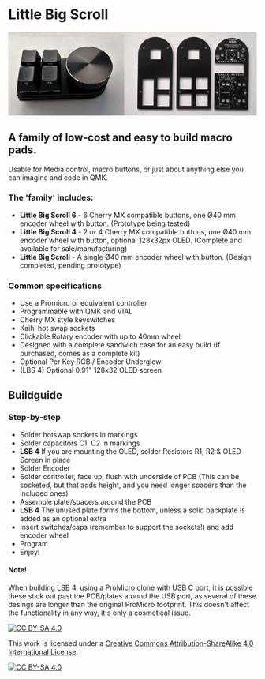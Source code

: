 # Little Big Scroll

![Image](https://github.com/TweetyDaBird/Little-Big-Scroll/blob/7a4c3165677afa018ba42a5ced82e3b60955e680/Images/1.jpg)

## A family of low-cost and easy to build macro pads. 
Usable for Media control, macro buttons, or just about anything else you can imagine and code in QMK.

### The 'family' includes:
- **Little Big Scroll 6** - 6 Cherry MX compatible buttons, one Ø40 mm encoder wheel with button. (Prototype being tested)
- **Little Big Scroll 4** - 2 or 4 Cherry MX compatible buttons, one Ø40 mm encoder wheel with button, optional 128x32px OLED. (Complete and available for sale/manufacturing)
- **Little Big Scroll** - A single Ø40 mm encoder wheel with button. (Design completed, pending prototype)

### Common specifications
- Use a Promicro or equivalent controller
- Programmable with QMK and VIAL
- Cherry MX style keyswitches
- Kaihl hot swap sockets
- Clickable Rotary encoder with up to 40mm wheel
- Designed with a complete sandwich case for an easy build (If purchased, comes as a complete kit)
- Optional Per Key RGB / Encoder Underglow
- (LBS 4) Optional 0.91" 128x32 OLED screen

## Buildguide

### Step-by-step
- Solder hotswap sockets in markings
- Solder capacitors C1, C2 in markings
- **LSB 4** If you are mounting the OLED, solder Resistors R1, R2 & OLED Screen in place
- Solder Encoder
- Solder controller, face up, flush with underside of PCB (This can be socketed, but that adds height, and you need longer spacers than the included ones)
- Assemble plate/spacers around the PCB
- **LSB 4** The unused plate forms the bottom, unless a solid backplate is added as an optional extra
- Insert switches/caps (remember to support the sockets!) and add encoder wheel
- Program
- Enjoy!

#### Note! 
When building LSB 4, using a ProMicro clone with USB C port, it is possible these stick out past the PCB/plates around the USB port, as several of these desings are longer than the original ProMicro footprint. This doesn't affect the functionality in any way, it's only a cosmetical issue.

[![CC BY-SA 4.0][cc-by-sa-shield]][cc-by-sa]

This work is licensed under a
[Creative Commons Attribution-ShareAlike 4.0 International License][cc-by-sa].

[![CC BY-SA 4.0][cc-by-sa-image]][cc-by-sa]

[cc-by-sa]: http://creativecommons.org/licenses/by-sa/4.0/
[cc-by-sa-image]: https://licensebuttons.net/l/by-sa/4.0/88x31.png
[cc-by-sa-shield]: https://img.shields.io/badge/License-CC%20BY--SA%204.0-lightgrey.svg
